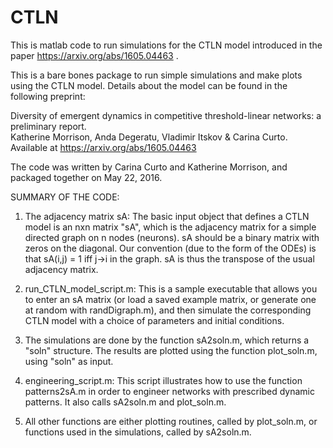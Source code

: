 # CTLN

This is matlab code to run simulations for the CTLN model introduced in the paper https://arxiv.org/abs/1605.04463 .

This is a bare bones package to run simple simulations and make plots using the CTLN model. Details about the model can be found in the following preprint:

Diversity of emergent dynamics in competitive threshold-linear networks: a preliminary report.  
Katherine Morrison, Anda Degeratu, Vladimir Itskov & Carina Curto.  Available at https://arxiv.org/abs/1605.04463

The code was written by Carina Curto and Katherine Morrison, and packaged together on May 22, 2016.

SUMMARY OF THE CODE:

1. The adjacency matrix sA: 
The basic input object that defines a CTLN model is an nxn matrix "sA", which is the adjacency matrix for a simple directed graph on n nodes (neurons).  sA should be a binary matrix with zeros on the diagonal.  Our convention (due to the form of the ODEs) is that sA(i,j) = 1 iff j->i in the graph. sA is thus the transpose of the usual adjacency matrix.

2.  run_CTLN_model_script.m:
This is a sample executable that allows you to enter an sA matrix (or load a saved example matrix, or generate one at random with randDigraph.m), and then simulate the corresponding CTLN model with a choice of parameters and initial conditions. 

3. The simulations are done by the function sA2soln.m, which returns a "soln" structure.  The results are plotted using the function plot_soln.m, using "soln" as input.

4.  engineering_script.m:
This script illustrates how to use the function patterns2sA.m in order to engineer networks with prescribed dynamic patterns.
It also calls sA2soln.m and plot_soln.m.

5.  All other functions are either plotting routines, called by plot_soln.m,
or functions used in the simulations, called by sA2soln.m.
